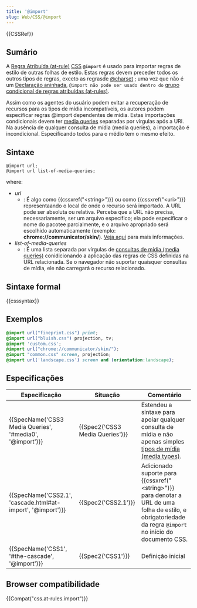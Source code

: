 ```yaml
---
title: '@import'
slug: Web/CSS/@import
---
```


{{CSSRef}}

## Sumário

A [Regra Atribuída (at-rule)](/pt-BR/docs/Web/CSS/At-rule) [CSS](/pt-BR/docs/Web/CSS) **`@import`** é usado para importar regras de estilo de outras folhas de estilo. Estas regras devem preceder todos os outros tipos de regras, exceto as regrasde [@charset](/pt-BR/docs/Web/CSS/@charset) ; uma vez que não é um [Declaração aninhada](/pt-BR/docs/Web/CSS/Syntax#nested_statements), `@import não pode ser usado dentro do` [grupo condicional de regras atribuídas (at-rules)](/pt-BR/docs/Web/CSS/At-rule#Conditional_Group_Rules).

Assim como os agentes do usuário podem evitar a recuperação de recursos para os tipos de mídia incompatíveis, os autores podem especificar regras @import dependentes de mídia. Estas importações condicionais devem ter [media queries](/pt-BR/docs/Web/CSS/Media_Queries/Using_media_queries) separadas por vírgulas após a URI. Na ausência de qualquer consulta de mídia (media queries), a importação é incondicional. Especificando todos para o médio tem o mesmo efeito.

## Sintaxe

```
@import url;
@import url list-of-media-queries;
```

where:

- _url_
  - : É algo como {{cssxref("&lt;string&gt;")}} ou como {{cssxref("&lt;uri&gt;")}} representaando o local de onde o recurso será importado. A URL pode ser absoluta ou relativa. Perceba que a URL não precisa, necessariamente, ser um arquivo específico; ela pode especificar o nome do pacotee parcialmente, e o arquivo apropriado será escolhido automaticamente (exemplo: **chrome://communicator/skin/**). [Veja aqui](/pt-BR/docs/Mozilla/Tech/XUL/Tutorial/The_Chrome_URL) para mais informações.
- _list-of-media-queries_
  - : É uma lista separada por vírgulas de [consultas de mídia (media queries)](/pt-BR/docs/Web/CSS/Media_Queries/Using_media_queries) conidicionando a aplicação das regras de CSS definidas na URL relacionada. Se o navegador não suportar quaisquer consultas de mídia, ele não carregará o recurso relacionado.

## Sintaxe formal

{{csssyntax}}

## Exemplos

```css
@import url("fineprint.css") print;
@import url("bluish.css") projection, tv;
@import 'custom.css';
@import url("chrome://communicator/skin/");
@import "common.css" screen, projection;
@import url('landscape.css') screen and (orientation:landscape);
```

## Especificações

| Especificação                                                                    | Situação                                 | Comentário                                                                                                                                                                   |
| -------------------------------------------------------------------------------- | ---------------------------------------- | ---------------------------------------------------------------------------------------------------------------------------------------------------------------------------- |
| {{SpecName('CSS3 Media Queries', '#media0', '@import')}}     | {{Spec2('CSS3 Media Queries')}} | Estendeu a sintaxe para apoiar qualquer consulta de mídia e não apenas simples [tipos de mídia (media types)](/pt-BR/docs/Web/CSS/@media#Media_types).                       |
| {{SpecName('CSS2.1', 'cascade.html#at-import', '@import')}} | {{Spec2('CSS2.1')}}                 | Adicionado suporte para {{cssxref("&lt;string&gt;")}} para denotar a URL de uma folha de estilo, e obrigatoriedade da regra `@import` no início do documento CSS. |
| {{SpecName('CSS1', '#the-cascade', '@import')}}                 | {{Spec2('CSS1')}}                 | Definição inicial                                                                                                                                                            |

## Browser compatibilidade

{{Compat("css.at-rules.import")}}
